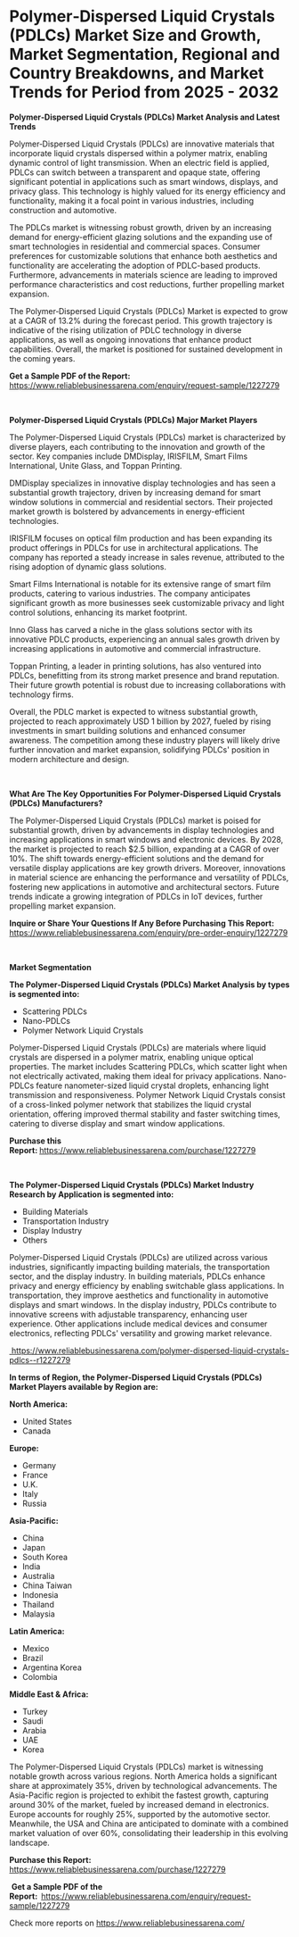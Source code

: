 <p><h1>Polymer‐Dispersed Liquid Crystals (PDLCs) Market Size and Growth, Market Segmentation, Regional and Country Breakdowns, and Market Trends for Period from 2025 -  2032</h1></p><p><strong>Polymer‐Dispersed Liquid Crystals (PDLCs) Market Analysis and Latest Trends</strong></p>
<p><p>Polymer‐Dispersed Liquid Crystals (PDLCs) are innovative materials that incorporate liquid crystals dispersed within a polymer matrix, enabling dynamic control of light transmission. When an electric field is applied, PDLCs can switch between a transparent and opaque state, offering significant potential in applications such as smart windows, displays, and privacy glass. This technology is highly valued for its energy efficiency and functionality, making it a focal point in various industries, including construction and automotive.</p><p>The PDLCs market is witnessing robust growth, driven by an increasing demand for energy-efficient glazing solutions and the expanding use of smart technologies in residential and commercial spaces. Consumer preferences for customizable solutions that enhance both aesthetics and functionality are accelerating the adoption of PDLC-based products. Furthermore, advancements in materials science are leading to improved performance characteristics and cost reductions, further propelling market expansion.</p><p>The Polymer‐Dispersed Liquid Crystals (PDLCs) Market is expected to grow at a CAGR of 13.2% during the forecast period. This growth trajectory is indicative of the rising utilization of PDLC technology in diverse applications, as well as ongoing innovations that enhance product capabilities. Overall, the market is positioned for sustained development in the coming years.</p></p>
<p><strong>Get a Sample PDF of the Report:&nbsp;</strong> <a href="https://www.reliablebusinessarena.com/enquiry/request-sample/1227279?utm_campaign=1420&utm_medium=2&utm_source=Github&utm_content=ia&utm_term=25032025&utm_id=polymerdispersed-liquid-crystals-pdlcs">https://www.reliablebusinessarena.com/enquiry/request-sample/1227279</a></p>
<p>&nbsp;</p>
<p><strong>Polymer‐Dispersed Liquid Crystals (PDLCs) Major Market Players</strong></p>
<p><p>The Polymer-Dispersed Liquid Crystals (PDLCs) market is characterized by diverse players, each contributing to the innovation and growth of the sector. Key companies include DMDisplay, IRISFILM, Smart Films International, Unite Glass, and Toppan Printing.</p><p>DMDisplay specializes in innovative display technologies and has seen a substantial growth trajectory, driven by increasing demand for smart window solutions in commercial and residential sectors. Their projected market growth is bolstered by advancements in energy-efficient technologies.</p><p>IRISFILM focuses on optical film production and has been expanding its product offerings in PDLCs for use in architectural applications. The company has reported a steady increase in sales revenue, attributed to the rising adoption of dynamic glass solutions.</p><p>Smart Films International is notable for its extensive range of smart film products, catering to various industries. The company anticipates significant growth as more businesses seek customizable privacy and light control solutions, enhancing its market footprint.</p><p>Inno Glass has carved a niche in the glass solutions sector with its innovative PDLC products, experiencing an annual sales growth driven by increasing applications in automotive and commercial infrastructure.</p><p>Toppan Printing, a leader in printing solutions, has also ventured into PDLCs, benefitting from its strong market presence and brand reputation. Their future growth potential is robust due to increasing collaborations with technology firms.</p><p>Overall, the PDLC market is expected to witness substantial growth, projected to reach approximately USD 1 billion by 2027, fueled by rising investments in smart building solutions and enhanced consumer awareness. The competition among these industry players will likely drive further innovation and market expansion, solidifying PDLCs' position in modern architecture and design.</p></p>
<p>&nbsp;</p>
<p><strong>What Are The Key Opportunities For Polymer‐Dispersed Liquid Crystals (PDLCs) Manufacturers?</strong></p>
<p><p>The Polymer-Dispersed Liquid Crystals (PDLCs) market is poised for substantial growth, driven by advancements in display technologies and increasing applications in smart windows and electronic devices. By 2028, the market is projected to reach $2.5 billion, expanding at a CAGR of over 10%. The shift towards energy-efficient solutions and the demand for versatile display applications are key growth drivers. Moreover, innovations in material science are enhancing the performance and versatility of PDLCs, fostering new applications in automotive and architectural sectors. Future trends indicate a growing integration of PDLCs in IoT devices, further propelling market expansion.</p></p>
<p><strong>Inquire or Share Your Questions If Any Before Purchasing This Report:</strong> <a href="https://www.reliablebusinessarena.com/enquiry/pre-order-enquiry/1227279?utm_campaign=1420&utm_medium=2&utm_source=Github&utm_content=ia&utm_term=25032025&utm_id=polymerdispersed-liquid-crystals-pdlcs">https://www.reliablebusinessarena.com/enquiry/pre-order-enquiry/1227279</a></p>
<p>&nbsp;</p>
<p><strong>Market Segmentation</strong></p>
<p><strong>The Polymer‐Dispersed Liquid Crystals (PDLCs) Market Analysis by types is segmented into:</strong></p>
<p><ul><li>Scattering PDLCs</li><li>Nano-PDLCs</li><li>Polymer Network Liquid Crystals</li></ul></p>
<p><p>Polymer-Dispersed Liquid Crystals (PDLCs) are materials where liquid crystals are dispersed in a polymer matrix, enabling unique optical properties. The market includes Scattering PDLCs, which scatter light when not electrically activated, making them ideal for privacy applications. Nano-PDLCs feature nanometer-sized liquid crystal droplets, enhancing light transmission and responsiveness. Polymer Network Liquid Crystals consist of a cross-linked polymer network that stabilizes the liquid crystal orientation, offering improved thermal stability and faster switching times, catering to diverse display and smart window applications.</p></p>
<p><strong>Purchase this Report:&nbsp;</strong><a href="https://www.reliablebusinessarena.com/purchase/1227279?utm_campaign=1420&utm_medium=2&utm_source=Github&utm_content=ia&utm_term=25032025&utm_id=polymerdispersed-liquid-crystals-pdlcs">https://www.reliablebusinessarena.com/purchase/1227279</a></p>
<p>&nbsp;</p>
<p><strong>The Polymer‐Dispersed Liquid Crystals (PDLCs) Market Industry Research by Application is segmented into:</strong></p>
<p><ul><li>Building Materials</li><li>Transportation Industry</li><li>Display Industry</li><li>Others</li></ul></p>
<p><p>Polymer-Dispersed Liquid Crystals (PDLCs) are utilized across various industries, significantly impacting building materials, the transportation sector, and the display industry. In building materials, PDLCs enhance privacy and energy efficiency by enabling switchable glass applications. In transportation, they improve aesthetics and functionality in automotive displays and smart windows. In the display industry, PDLCs contribute to innovative screens with adjustable transparency, enhancing user experience. Other applications include medical devices and consumer electronics, reflecting PDLCs' versatility and growing market relevance.</p></p>
<p><a href="https://www.reliablebusinessarena.com/polymer-dispersed-liquid-crystals-pdlcs--r1227279?utm_campaign=1420&utm_medium=2&utm_source=Github&utm_content=ia&utm_term=25032025&utm_id=polymerdispersed-liquid-crystals-pdlcs">&nbsp;https://www.reliablebusinessarena.com/polymer-dispersed-liquid-crystals-pdlcs--r1227279</a></p>
<p><strong>In terms of Region, the Polymer‐Dispersed Liquid Crystals (PDLCs) Market Players available by Region are:</strong></p>
<p>
    <p> <strong> North America: </strong>
        <ul>
            <li>United States</li>
            <li>Canada</li>
        </ul>
        </p> 
    <p> <strong> Europe: </strong>
        <ul>
            <li>Germany</li>
            <li>France</li>
            <li>U.K.</li>
            <li>Italy</li>
            <li>Russia</li>
        </ul>
        </p> 
    <p> <strong> Asia-Pacific: </strong>
        <ul>
            <li>China</li>
            <li>Japan</li>
            <li>South Korea</li>
            <li>India</li>
            <li>Australia</li>
            <li>China Taiwan</li>
            <li>Indonesia</li>
            <li>Thailand</li>
            <li>Malaysia</li>
        </ul>
        </p> 
    <p> <strong> Latin America: </strong>
        <ul>
            <li>Mexico</li>
            <li>Brazil</li>
            <li>Argentina Korea</li>
            <li>Colombia</li>
        </ul>
        </p> 
    <p> <strong> Middle East & Africa: </strong>
        <ul>
            <li>Turkey</li>
            <li>Saudi</li>
            <li>Arabia</li>
            <li>UAE</li>
            <li>Korea</li>
        </ul>
    </p>
    </p>
<p><p>The Polymer-Dispersed Liquid Crystals (PDLCs) market is witnessing notable growth across various regions. North America holds a significant share at approximately 35%, driven by technological advancements. The Asia-Pacific region is projected to exhibit the fastest growth, capturing around 30% of the market, fueled by increased demand in electronics. Europe accounts for roughly 25%, supported by the automotive sector. Meanwhile, the USA and China are anticipated to dominate with a combined market valuation of over 60%, consolidating their leadership in this evolving landscape.</p></p>
<p><strong>Purchase this Report: </strong><a href="https://www.reliablebusinessarena.com/purchase/1227279?utm_campaign=1420&utm_medium=2&utm_source=Github&utm_content=ia&utm_term=25032025&utm_id=polymerdispersed-liquid-crystals-pdlcs">https://www.reliablebusinessarena.com/purchase/1227279</a></p>
<p>&nbsp;<strong>Get a Sample PDF of the Report:&nbsp;&nbsp;</strong><a href="https://www.reliablebusinessarena.com/enquiry/request-sample/1227279?utm_campaign=1420&utm_medium=2&utm_source=Github&utm_content=ia&utm_term=25032025&utm_id=polymerdispersed-liquid-crystals-pdlcs">https://www.reliablebusinessarena.com/enquiry/request-sample/1227279</a></p>
<p><strong></strong></p>
<p>Check more reports on <a href="https://www.reliablebusinessarena.com/?utm_campaign=1420&utm_medium=2&utm_source=Github&utm_content=ia&utm_term=25032025&utm_id=polymerdispersed-liquid-crystals-pdlcs">https://www.reliablebusinessarena.com/</a></p>